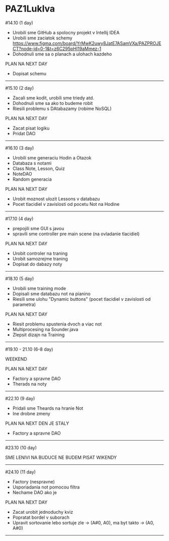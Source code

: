 # PAZ1LukIva

#14.10 (1 day)

- Urobili sme GitHub a spolocny projekt v Intellij IDEA
- Urobili sme zaciatok schemy https://www.figma.com/board/YrMwK2uwy8JatE7ASamVXa/PAZPROJECT?node-id=0-1&t=z6C295pHI19aMmez-1
- Dohodnuli sme sa o planach a ulohach kazdeho

PLAN NA NEXT DAY
- Dopisat schemu

  
------------------------------------------------------------------------------------------------------------------------

#15.10 (2 day)
- Zacali sme kodit, urobili sme triedy atd.
- Dohodnuli sme sa ako to budeme robit
- Riesili problemu s DAtabazamy (robime NoSQL)

PLAN NA NEXT DAY
- Zacat pisat logiku
- Pridat DAO

------------------------------------------------------------------------------------------------------------------------
#16.10 (3 day)
- Urobili sme generaciu Hodin a Otazok
- Databaza s notami
- Class Note, Lesson, Quiz
- NoteDAO
- Random generacia
  
PLAN NA NEXT DAY
- Urobit moznost ulozit Lessons v databazu
- Pocet tlacidiel v zavislosti od pocetu Not na Hodine

------------------------------------------------------------------------------------------------------------------------

#17.10 (4 day)

- prepojili sme GUI s javou
- spravili sme controller pre main scene (na ovladanie tlacidiel)

PLAN NA NEXT DAY
- Urobit controler na traning
- Urobit samozrejme traning
- Dopisat do dabazy noty

------------------------------------------------------------------------------------------------------------------------

#18.10 (5 day)
- Urobili sme training mode
- Dopisali sme databazu not na pianino
- Riesili sme ulohu "Dynamic buttons" (pocet tlacidiel v zavislosti od parametra)
  
PLAN NA NEXT DAY
- Riesit problemu spustenia dvoch a viac not
- Multiprocesing na Sounder.java
- Zlepsit dizajn na Training

------------------------------------------------------------------------------------------------------------------------

#19.10 - 21.10 (6-8 day)

WEEKEND

PLAN NA NEXT DAY
- Factory a spravne DAO
- Therads na noty
  
------------------------------------------------------------------------------------------------------------------------

#22.10 (9 day)
- Pridali sme Theards na hranie Not
- Ine drobne zmeny

PLAN NA NEXT DEN JE STALY
- Factory a spravne DAO

------------------------------------------------------------------------------------------------------------------------

#23.10 (10 day)

SME LENIVI
NA BUDUCE NE BUDEM PISAT WIKENDY

------------------------------------------------------------------------------------------------------------------------

#24.10 (11 day) 
- Factory (nespravne)
- Usporiadania not pomocou filtra
- Nechame DAO ako je

PLAN NA NEXT DAY
- Zacat urobit jednoduchy kviz
- Popratat bordel v suborach
- Upravit sortovanie lebo sortuje zle -> (A#0, A0), ma byt takto -> (A0, A#0)

------------------------------------------------------------------------------------------------------------------------






